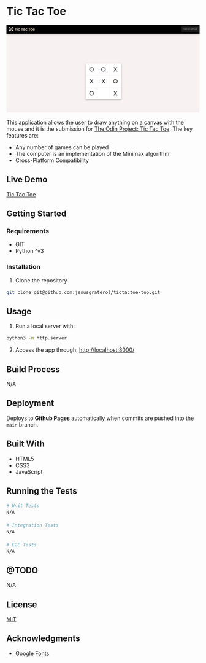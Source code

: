 # Tic Tac Toe

![Tic Tac Toe](./readme-assets/screenshot-01.png)

This application allows the user to draw anything on a canvas with the mouse and it is the submission for [The Odin Project: Tic Tac Toe](https://www.theodinproject.com/lessons/node-path-javascript-tic-tac-toe). The key features are:

- Any number of games can be played
- The computer is an implementation of the Minimax algorithm
- Cross-Platform Compatibility





## Live Demo

[Tic Tac Toe](https://jesusgraterol.github.io/tictactoe-top/)





## Getting Started

### Requirements

- GIT
- Python ^v3

### Installation

1) Clone the repository
```bash
git clone git@github.com:jesusgraterol/tictactoe-top.git
```





## Usage

1) Run a local server with:

```bash
python3 -m http.server
```

2) Access the app through: [http://localhost:8000/](http://localhost:8000/)





## Build Process

N/A





## Deployment

Deploys to **Github Pages** automatically when commits are pushed into the `main` branch.






## Built With

- HTML5
- CSS3
- JavaScript





## Running the Tests

```bash
# Unit Tests
N/A

# Integration Tests
N/A

# E2E Tests
N/A
```





## @TODO

N/A





## License

[MIT](https://choosealicense.com/licenses/mit/)





## Acknowledgments

- [Google Fonts](https://fonts.google.com/icons)
